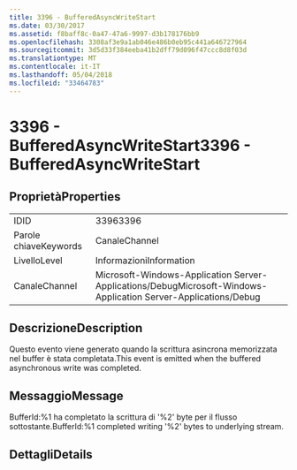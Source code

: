 ```yaml
---
title: 3396 - BufferedAsyncWriteStart
ms.date: 03/30/2017
ms.assetid: f8baff8c-0a47-47a6-9997-d3b178176bb9
ms.openlocfilehash: 3308af3e9a1ab046e486b0eb95c441a646727964
ms.sourcegitcommit: 3d5d33f384eeba41b2dff79d096f47ccc8d8f03d
ms.translationtype: MT
ms.contentlocale: it-IT
ms.lasthandoff: 05/04/2018
ms.locfileid: "33464783"
---
```

# <a name="3396---bufferedasyncwritestart"></a><span data-ttu-id="89733-102">3396 - BufferedAsyncWriteStart</span><span class="sxs-lookup"><span data-stu-id="89733-102">3396 - BufferedAsyncWriteStart</span></span>
## <a name="properties"></a><span data-ttu-id="89733-103">Proprietà</span><span class="sxs-lookup"><span data-stu-id="89733-103">Properties</span></span>  
  
|||  
|-|-|  
|<span data-ttu-id="89733-104">ID</span><span class="sxs-lookup"><span data-stu-id="89733-104">ID</span></span>|<span data-ttu-id="89733-105">3396</span><span class="sxs-lookup"><span data-stu-id="89733-105">3396</span></span>|  
|<span data-ttu-id="89733-106">Parole chiave</span><span class="sxs-lookup"><span data-stu-id="89733-106">Keywords</span></span>|<span data-ttu-id="89733-107">Canale</span><span class="sxs-lookup"><span data-stu-id="89733-107">Channel</span></span>|  
|<span data-ttu-id="89733-108">Livello</span><span class="sxs-lookup"><span data-stu-id="89733-108">Level</span></span>|<span data-ttu-id="89733-109">Informazioni</span><span class="sxs-lookup"><span data-stu-id="89733-109">Information</span></span>|  
|<span data-ttu-id="89733-110">Canale</span><span class="sxs-lookup"><span data-stu-id="89733-110">Channel</span></span>|<span data-ttu-id="89733-111">Microsoft-Windows-Application Server-Applications/Debug</span><span class="sxs-lookup"><span data-stu-id="89733-111">Microsoft-Windows-Application Server-Applications/Debug</span></span>|  
  
## <a name="description"></a><span data-ttu-id="89733-112">Descrizione</span><span class="sxs-lookup"><span data-stu-id="89733-112">Description</span></span>  
 <span data-ttu-id="89733-113">Questo evento viene generato quando la scrittura asincrona memorizzata nel buffer è stata completata.</span><span class="sxs-lookup"><span data-stu-id="89733-113">This event is emitted when the buffered asynchronous write was completed.</span></span>  
  
## <a name="message"></a><span data-ttu-id="89733-114">Messaggio</span><span class="sxs-lookup"><span data-stu-id="89733-114">Message</span></span>  
 <span data-ttu-id="89733-115">BufferId:%1 ha completato la scrittura di '%2' byte per il flusso sottostante.</span><span class="sxs-lookup"><span data-stu-id="89733-115">BufferId:%1 completed writing '%2' bytes to underlying stream.</span></span>  
  
## <a name="details"></a><span data-ttu-id="89733-116">Dettagli</span><span class="sxs-lookup"><span data-stu-id="89733-116">Details</span></span>
